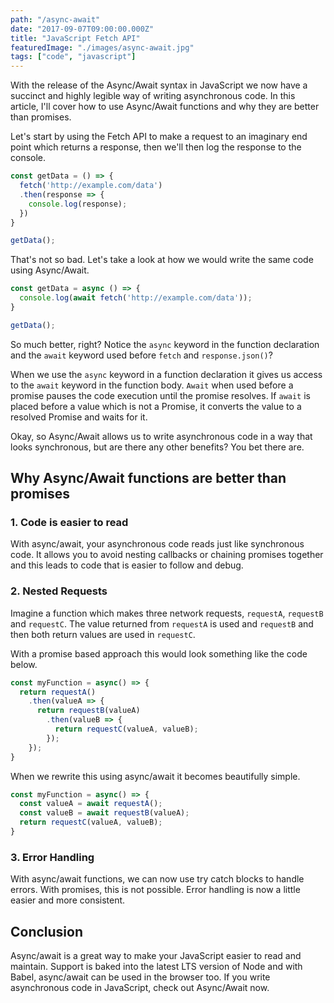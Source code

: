 ```yaml
---
path: "/async-await"
date: "2017-09-07T09:00:00.000Z"
title: "JavaScript Fetch API"
featuredImage: "./images/async-await.jpg"
tags: ["code", "javascript"]
---
```


With the release of the Async/Await syntax in JavaScript we now have a succinct and highly legible way of writing asynchronous code. In this article, I'll cover how to use Async/Await functions and why they are better than promises.

Let's start by using the Fetch API to make a request to an imaginary end point which returns a response, then we'll then log the response to the console.

```javascript
const getData = () => {
  fetch('http://example.com/data')
  .then(response => {
    console.log(response);
  })
}

getData();
```

That's not so bad. Let's take a look at how we would write the same code using Async/Await.

```javascript
const getData = async () => {
  console.log(await fetch('http://example.com/data'));
}

getData();
```
So much better, right? Notice the `async` keyword in the function declaration and the `await` keyword used before `fetch` and `response.json()`?

When we use the `async` keyword in a function declaration it gives us access to the `await` keyword in the function body. `Await` when used before a promise pauses the code execution until the promise resolves. If `await` is placed before a value which is not a Promise, it converts the value to a resolved Promise and waits for it.

Okay, so Async/Await allows us to write asynchronous code in a way that looks synchronous, but are there any other benefits? You bet there are.

## Why Async/Await functions are better than promises

### 1. Code is easier to read

With async/await, your asynchronous code reads just like synchronous code. It allows you to avoid nesting callbacks or chaining promises together and this leads to code that is easier to follow and debug.

### 2. Nested Requests

Imagine a function which makes three network requests, `requestA`, `requestB` and `requestC`. The value returned from `requestA` is used and `requestB` and then both return values are used in `requestC`.

With a promise based approach this would look something like the code below.

```javascript
const myFunction = async() => {
  return requestA()
    .then(valueA => {
      return requestB(valueA)
        .then(valueB => {
          return requestC(valueA, valueB);
        });
    });
}
```

When we rewrite this using async/await it becomes beautifully simple.

```javascript
const myFunction = async() => {
  const valueA = await requestA();
  const valueB = await requestB(valueA);
  return requestC(valueA, valueB);
}
```

### 3. Error Handling

With async/await functions, we can now use try catch blocks to handle errors. With promises, this is not possible. Error handling is now a little easier and more consistent.

## Conclusion

Async/await is a great way to make your JavaScript easier to read and maintain. Support is baked into the latest LTS version of Node and with Babel, async/await can be used in the browser too. If you write asynchronous code in JavaScript, check out Async/Await now.
